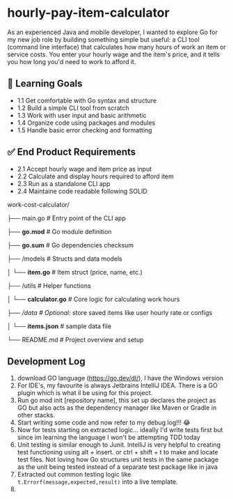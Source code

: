 # hourly-pay-item-calculator
As an experienced Java and mobile developer, I wanted to explore Go for my new job role by building something simple but useful: 
a CLI tool (command line interface) that calculates how many hours of work an item or service costs. 
You enter your hourly wage and the item's price, and it tells you how long you'd need to work to afford it.

## 🧠 Learning Goals

- 1.1  Get comfortable with Go syntax and structure 
- 1.2  Build a simple CLI tool from scratch
- 1.3  Work with user input and basic arithmetic
- 1.4  Organize code using packages and modules
- 1.5  Handle basic error checking and formatting

## ✅ End Product Requirements

- 2.1 Accept hourly wage and item price as input
- 2.2 Calculate and display hours required to afford item
- 2.3 Run as a standalone CLI app
- 2.4 Maintaine code readable following SOLID

work-cost-calculator/

├── main.go # Entry point of the CLI app 

├── **go.mod** # Go module definition

├── **go.sum** # Go dependencies checksum

├── /models # Structs and data models 

│ └── **item.go** # Item struct (price, name, etc.) 

├── /utils # Helper functions 

│ └── **calculator.go** # Core logic for calculating work hours 

├── _/data # Optional:_ store saved items like user hourly rate or configs 

│ └── **items.json** # sample data file

└── README.md # Project overview and setup


## Development Log

1. download GO language (https://go.dev/dl/), I have the Windows version
2. For IDE's, my favourite is always Jetbrains IntelliJ IDEA. There is a GO plugin which is what il be using for this project.
3. Run go mod init [repository name], this set up declares the project as GO but also acts as the dependency manager like Maven or Gradle in other stacks.
4. Start writing some code and now refer to my debug log!!! 😂
5. Now for tests starting on extracted logic... ideally I'd write tests first but since im learning the language I won't be attempting TDD today
6. Unit testing is similar enough to Junit. IntelliJ is very helpful to creating test functioning using alt + insert. or ctrl + shift + t to make and locate test files. Not loving how Go structures unit tests in the same package as the unit being tested instead of a separate test package like in java
7. Extracted out common testing logic like `t.Errorf(message,expected,result)` into a live template. 
8. 
